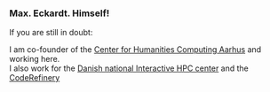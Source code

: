 ### Max. Eckardt. Himself!

If you are still in doubt:


I am co-founder of the [Center for Humanities Computing Aarhus](https://chcaa.io) and working here.  
I also work for the [Danish national Interactive HPC center](https://interactivehpc.dk) and the [CodeRefinery](https://coderefinery.org)
